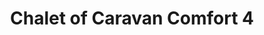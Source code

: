 ---
layout: page
title: Chalet of Caravan Comfort 4
preview: 
    title: Comfort 4
    button:
        price: 319
    list:
        - cmft kenmerk
        - 4 is goed
        - geen honden
        - kaasschaaf
---